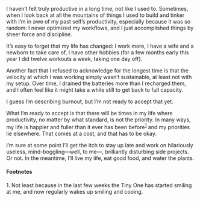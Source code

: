 I haven’t felt truly productive in a long time, not like I used to. Sometimes,
when I look back at all the mountains of things I used to build and tinker with
I’m in awe of my past self’s productivity, especially because it was so random:
I never optimized my workflows, and I just accomplished things by sheer force
and discipline.

It’s easy to forget that my life has changed: I work more, I have a wife and a
newborn to take care of, I have other hobbies (for a few months early this year
I did twelve workouts a week, taking one day off).

Another fact that I refused to acknowledge for the longest time is that the
velocity at which I was working simply wasn’t sustainable, at least not with my
setup. Over time, I drained the batteries more than I recharged them, and I
often feel like it might take a while still to get back to full capacity.

I guess I’m describing burnout, but I’m not ready to accept that yet.

What I’m ready to accept is that there will be times in my life where
productivity, no matter by what standard, is not the priority. In many ways,
my life is happier and fuller than it ever has been
before<sup><a href="#1">1</a></sup> and my priorities lie elsewhere. That comes
at a cost, and that has to be okay.

I’m sure at some point I’ll get the itch to stay up late and work on hilariously
useless, mind-boggling—well, to me—, brilliantly disturbing side projects. Or
not. In the meantime, I’ll live my life, eat good food, and water the plants.

#### Footnotes

<span id="1">1.</span> Not least because in the last few weeks the Tiny One has
started smiling at me, and now regularly wakes up smiling and cooing.
